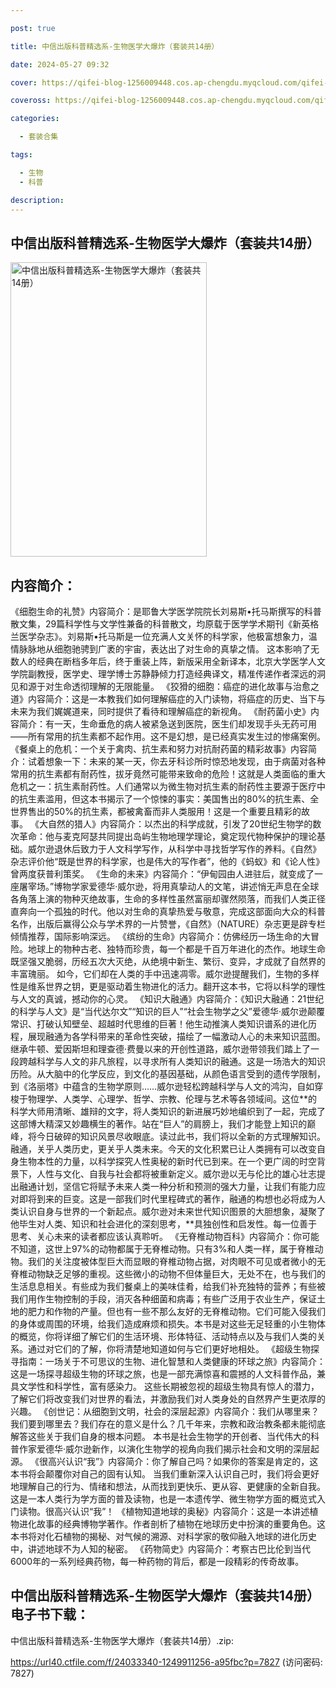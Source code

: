 ```yaml
---

post: true

title: 中信出版科普精选系-生物医学大爆炸（套装共14册）

date: 2024-05-27 09:32

cover: https://qifei-blog-1256009448.cos.ap-chengdu.myqcloud.com/qifei-blog/6638424a0ea9cb1403a6e891.jpg

coveross: https://qifei-blog-1256009448.cos.ap-chengdu.myqcloud.com/qifei-blog/6638424a0ea9cb1403a6e891.jpg

categories:

  - 套装合集

tags:

  - 生物
  - 科普

description:
---
```


## 中信出版科普精选系-生物医学大爆炸（套装共14册）
<img alt="中信出版科普精选系-生物医学大爆炸（套装共14册） " class="aligncenter loading" data-was-processed="true" decoding="async" fetchpriority="high" height="471" src="https://qifei-blog-1256009448.cos.ap-chengdu.myqcloud.com/qifei-blog/6638424a0ea9cb1403a6e891.jpg" style="cursor: zoom-in;" width="314"/>

## 内容简介：

《细胞生命的礼赞》内容简介：是耶鲁大学医学院院长刘易斯•托马斯撰写的科普散文集，29篇科学性与文学性兼备的科普散文，均原载于医学学术期刊《新英格兰医学杂志》。刘易斯•托马斯是一位充满人文关怀的科学家，他极富想象力，温情脉脉地从细胞驰骋到广袤的宇宙，表达出了对生命的真挚之情。 这本影响了无数人的经典在断档多年后，终于重装上阵，新版采用全新译本，北京大学医学人文学院副教授，医学史、理学博士苏静静倾力打造经典译文，精准传递作者深远的洞见和源于对生命透彻理解的无限能量。 《狡猾的细胞：癌症的进化故事与治愈之道》内容简介：这是一本教我们如何理解癌症的入门读物，将癌症的历史、当下与未来为我们娓娓道来，同时提供了看待和理解癌症的新视角。 《耐药菌小史》内容简介：有一天，生命垂危的病人被紧急送到医院，医生们却发现手头无药可用——所有常用的抗生素都不起作用。这不是幻想，是已经真实发生过的惨痛案例。 《餐桌上的危机：一个关于禽肉、抗生素和努力对抗耐药菌的精彩故事》内容简介：试着想象一下：未来的某一天，你去牙科诊所时惊恐地发现，由于病菌对各种常用的抗生素都有耐药性，拔牙竟然可能带来致命的危险！这就是人类面临的重大危机之一：抗生素耐药性。人们通常以为微生物对抗生素的耐药性主要源于医疗中的抗生素滥用，但这本书揭示了一个惊悚的事实：美国售出的80%的抗生素、全世界售出的50%的抗生素，都被禽畜而非人类服用！这是一个重要且精彩的故事。 《大自然的猎人》内容简介：以杰出的科学成就，引发了20世纪生物学的数次革命：他与麦克阿瑟共同提出岛屿生物地理学理论，奠定现代物种保护的理论基础。威尔逊退休后致力于人文科学写作，从科学中寻找哲学写作的养料。《自然》杂志评价他“既是世界的科学家，也是伟大的写作者”，他的《蚂蚁》和《论人性》曾两度获普利策奖。 《生命的未来》内容简介：“伊甸园由人进驻后，就变成了一座屠宰场。”博物学家爱德华·威尔逊，将用真挚动人的文笔，讲述悄无声息在全球各角落上演的物种灭绝故事，生命的多样性虽然富丽却骤然陨落，而我们人类正径直奔向一个孤独的时代。他以对生命的真挚热爱与敬意，完成这部面向大众的科普名作，出版后赢得公众与学术界的一片赞誉，《自然》（NATURE）杂志更是辟专栏倾情推荐，国际影响深远。 《缤纷的生命》内容简介：仿佛经历一场生命的大冒险。地球上的物种古老、独特而珍贵，每一个都是千百万年进化的杰作。地球生命既坚强又脆弱，历经五次大灭绝，从绝境中新生、繁衍、变异，才成就了自然界的丰富瑰丽。 如今，它们却在人类的手中迅速凋零。威尔逊提醒我们，生物的多样性是维系世界之钥，更是驱动着生物进化的活力。翻开这本书，它将以科学的理性与人文的真诚，撼动你的心灵。 《知识大融通》内容简介：《知识大融通：21世纪的科学与人文》是“当代达尔文”“知识的巨人”“社会生物学之父”爱德华·威尔逊颠覆常识、打破认知壁垒、超越时代思维的巨著！他生动推演人类知识谱系的进化历程，展现融通为各学科带来的革命性突破，描绘了一幅激动人心的未来知识蓝图。继承牛顿、爱因斯坦和理查德·费曼以来的开创性道路，威尔逊带领我们踏上了一段跨越科学与人文的非凡旅程，以寻求所有人类知识的融通。这是一场浩大的知识历险。从大脑中的化学反应，到文化的基因基础，从颜色语言受到的遗传学限制，到《洛丽塔》中蕴含的生物学原则……威尔逊轻松跨越科学与人文的鸿沟，自如穿梭于物理学、人类学、心理学、哲学、宗教、伦理与艺术等各领域间。这位**的科学大师用清晰、雄辩的文字，将人类知识的新进展巧妙地编织到了一起，完成了这部博大精深又妙趣横生的著作。站在“巨人”的肩膀上，我们才能登上知识的巅峰，将今日破碎的知识风景尽收眼底。读过此书，我们将以全新的方式理解知识。融通，关乎人类历史，更关乎人类未来。今天的文化积累已让人类拥有可以改变自身生物本性的力量，以科学探究人性奥秘的新时代已到来。在一个更广阔的时空背景下，人性与文化、自我与社会都将被重新定义。威尔逊以无与伦比的雄心壮志提出融通计划，坚信它将赋予未来人类一种分析和预测的强大力量，让我们有能力应对即将到来的巨变。这是一部我们时代里程碑式的著作，融通的构想也必将成为人类认识自身与世界的一个新起点。威尔逊对未来世代知识图景的大胆想象，凝聚了他毕生对人类、知识和社会进化的深刻思考，**具独创性和启发性。每一位善于思考、关心未来的读者都应该认真聆听。 《无脊椎动物百科》内容简介：你可能不知道，这世上97%的动物都属于无脊椎动物。只有3%和人类一样，属于脊椎动物。我们的关注度被体型巨大而显眼的脊椎动物占据，对肉眼不可见或者微小的无脊椎动物缺乏足够的重视。这些微小的动物不但体量巨大，无处不在，也与我们的生活息息相关。有些成为我们餐桌上的美味佳肴，给我们补充独特的营养；有些被我们用作生物控制的手段，消灭各种细菌和病毒；有些广泛用于农业生产，保证土地的肥力和作物的产量。但也有一些不那么友好的无脊椎动物。它们可能入侵我们的身体或周围的环境，给我们造成麻烦和损失。本书是对这些无足轻重的小生物体的概览，你将详细了解它们的生活环境、形体特征、活动特点以及与我们人类的关系。通过对它们的了解，你将清楚地知道如何与它们更好地相处。 《超级生物探寻指南：一场关于不可思议的生物、进化智慧和人类健康的环球之旅》内容简介：这是一场探寻超级生物的环球之旅，也是一部充满惊喜和震撼的人文科普作品，兼具文学性和科学性，富有感染力。 这些长期被忽视的超级生物具有惊人的潜力，了解它们将改变我们对世界的看法，并激励我们对人类身处的自然界产生更浓厚的兴趣。 《创世记：从细胞到文明，社会的深层起源》内容简介：我们从哪里来？我们要到哪里去？我们存在的意义是什么？几千年来，宗教和政治教条都未能彻底解答这些关于我们自身的根本问题。 本书是社会生物学的开创者、当代伟大的科普作家爱德华·威尔逊新作，以演化生物学的视角向我们揭示社会和文明的深层起源。 《很高兴认识“我”》内容简介：你了解自己吗？如果你的答案是肯定的，这本书将会颠覆你对自己的固有认知。 当我们重新深入认识自己时，我们将会更好地理解自己的行为、情绪和想法，从而找到更快乐、更从容、更健康的全新自我。这是一本人类行为学方面的普及读物，也是一本遗传学、微生物学方面的概览式入门读物。很高兴认识“我”！ 《植物知道地球的奥秘》内容简介：这是一本讲述植物进化故事的经典博物学著作。作者剖析了植物在地球历史中扮演的重要角色。这本书将对化石植物的揭秘、对气候的溯源、对科学家的敬仰融入地球的进化历史中，讲述地球不为人知的秘密。 《药物简史》内容简介：考察古巴比伦到当代6000年的一系列经典药物，每一种药物的背后，都是一段精彩的传奇故事。

## 中信出版科普精选系-生物医学大爆炸（套装共14册） 电子书下载：
中信出版科普精选系-生物医学大爆炸（套装共14册）.zip: 

https://url40.ctfile.com/f/24033340-1249911256-a95fbc?p=7827 (访问密码: 7827)
